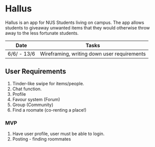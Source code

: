 # Hallus

Hallus is an app for NUS Students living on campus. The app allows students to giveaway unwanted items that they would otherwise throw away to the less fortunate students.

| Date        | Tasks                                       |
| ----------- | ------------------------------------------- |
| 6/6/ - 13/6 | Wireframing, writing down user requirements |

## User Requirements

1. Tinder-like swipe for items/people.
2. Chat function.
3. Profile
4. Favour system (Forum)
5. Group (Community)
6. Find a roomate (co-renting a place!)

### MVP

1. Have user profile, user must be able to login.
2. Posting - finding roommates
